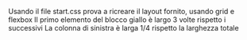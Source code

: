 Usando il file start.css prova a ricreare il layout fornito, usando grid e flexbox
Il primo elemento del blocco giallo è largo 3 volte rispetto i successivi
La colonna di sinistra è larga 1/4 rispetto la larghezza totale